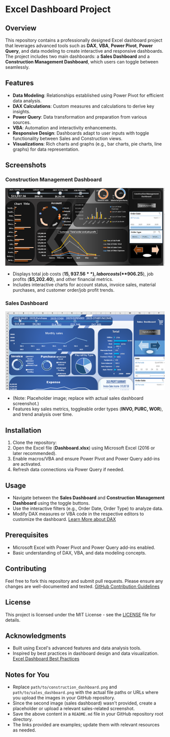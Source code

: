# Excel Dashboard Project

## Overview
This repository contains a professionally designed Excel dashboard project that leverages advanced tools such as **DAX**, **VBA**, **Power Pivot**, **Power Query**, and data modeling to create interactive and responsive dashboards. The project includes two main dashboards: a **Sales Dashboard** and a **Construction Management Dashboard**, which users can toggle between seamlessly.

## Features
- **Data Modeling**: Relationships established using Power Pivot for efficient data analysis.
- **DAX Calculations**: Custom measures and calculations to derive key insights.
- **Power Query**: Data transformation and preparation from various sources.
- **VBA**: Automation and interactivity enhancements.
- **Responsive Design**: Dashboards adapt to user inputs with toggle functionality between Sales and Construction views.
- **Visualizations**: Rich charts and graphs (e.g., bar charts, pie charts, line graphs) for data representation.

## Screenshots
### Construction Management Dashboard
![Construction Dashboard](https://raw.githubusercontent.com/Awinmipalan/Excel-Dashboard/main/con%20dashboard.png)
- Displays total job costs (**$15,937.56**), labor costs (**$906.25**), job profits (**$5,202.40**), and other financial metrics.
- Includes interactive charts for account status, invoice sales, material purchases, and customer order/job profit trends.

### Sales Dashboard
![Sales Dashboard](https://raw.githubusercontent.com/Awinmipalan/Excel-Dashboard/main/sales%20dash%20board.png)
- (Note: Placeholder image; replace with actual sales dashboard screenshot.)
- Features key sales metrics, toggleable order types (**INVO, PURC, WOR**), and trend analysis over time.

## Installation
1. Clone the repository:
2. Open the Excel file (**Dashboard.xlsx**) using Microsoft Excel (2016 or later recommended).
3. Enable macros/VBA and ensure Power Pivot and Power Query add-ins are activated.
4. Refresh data connections via Power Query if needed.

## Usage
- Navigate between the **Sales Dashboard** and **Construction Management Dashboard** using the toggle buttons.
- Use the interactive filters (e.g., Order Date, Order Type) to analyze data.
- Modify DAX measures or VBA code in the respective editors to customize the dashboard. [Learn More about DAX](https://docs.microsoft.com/en-us/dax/)

## Prerequisites
- Microsoft Excel with Power Pivot and Power Query add-ins enabled.
- Basic understanding of DAX, VBA, and data modeling concepts.

## Contributing
Feel free to fork this repository and submit pull requests. Please ensure any changes are well-documented and tested. [GitHub Contribution Guidelines](https://docs.github.com/en/get-started/collaborating-with-your-project/repository-contribution-guidelines)

## License
This project is licensed under the MIT License - see the [LICENSE](LICENSE) file for details.

## Acknowledgments
- Built using Excel's advanced features and data analysis tools.
- Inspired by best practices in dashboard design and data visualization. [Excel Dashboard Best Practices](https://www.excel-easy.com/data-analysis/dashboard.html)

## Notes for You
- Replace `path/to/construction_dashboard.png` and `path/to/sales_dashboard.png` with the actual file paths or URLs where you upload the images in your GitHub repository.
- Since the second image (sales dashboard) wasn't provided, create a placeholder or upload a relevant sales-related screenshot.
- Save the above content in a `README.md` file in your GitHub repository root directory.
- The links provided are examples; update them with relevant resources as needed.
